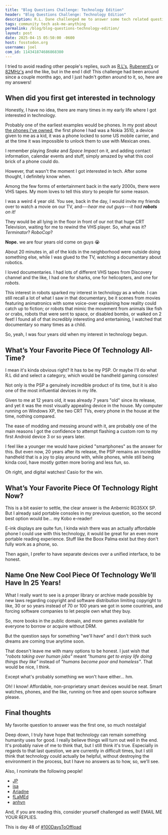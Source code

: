 ```yaml
---
title: "Blog Questions Challenge: Technology Edition"
header: "Blog Questions Challenge: Technology Edition"
description: R.L. Dane challenged me to answer some tech related questions, let's go!
tags: community tech ask-me-anything
permalink: /blog/blog-questions-technology-edition/
layout: post
date: 2025-04-15 05:50:00 -0600
host: fosstodon.org
username: joel
com_id: 114341874686868380
---
```


I tried to avoid reading other people's replies, such as [R.L's](https://rldane.space/blog-questions-challenge-technology-edition.html), [Rubenerd's](https://rubenerd.com/blog-question-challenge-technology) or [82MHz's](http://82mhz.net/posts/2025/02/blog-questions-challenge-technology-edition) and the like, but in the end I did! This challenge had been around since a couple months ago, and I just hadn't gotten around to it, so, here are my answers!

## When did you first get interested in technology

Honestly, I have no idea, there are many times in my early life where I got interested in technology.

Probably one of the earliest examples would be phones. In my post about [the phones I've owned](/blog/the-smartphones-I've-owned-so-far), the first phone I had was a Nokia 3510, a device given to me as a kid, it was a phone locked to some US mobile carrier, and at the time it was impossible to unlock them to use with Mexican ones. 

I remember playing *Snake* and *Space Impact* on it, and adding contact information, calendar events and stuff, simply amazed by what this cool brick of a phone could do.

However, that wasn't the moment I got interested in tech. After some thought, I definitely know when.

Among the few forms of entertainment back in the early 2000s, there were VHS tapes. My mom loves to tell this story to people for some reason.

I was a weird 4 year old. You see, back in the day, I would invite my friends over to watch a movie on our TV, and---*hear me out guys*---*it had **robots** on it!*

They would be all lying in the floor in front of our not that huge CRT Television, waiting for me to rewind the VHS player. So, what was it? *Terminator*? *RoboCop*?

**Nope.** we are four years old come on guys 😭

About 20 minutes in, all of the kids in the neighborhood were outside doing something else, while I was glued to the TV, watching a documentary about robotics.

I loved documentaries. I had lots of different VHS tapes from Discovery channel and the like, I had one for sharks, one for helicopters, and one for *robots*.

This interest in robots sparked my interest in technology as a whole. I can still recall a lot of what I saw in that documentary, be it scenes from movies featuring animatronics with some voice-over explaining how reality could catch up to fiction; or robots that mimic the movement from animals like fish or crabs, robots that were sent to space, or disabled bombs, or walked on 2 feet! I found all of that incredibly interesting and entertaining, I watched that documentary so many times as a child.

So, yeah, I was four years old when my interest in technology begun.

## What’s Your Favorite Piece Of Technology All-Time?

I mean it's kinda obvious right? It has to be my PSP. Or maybe I'll do what R.L did and select a category, which would be handheld gaming consoles!

Not only is the PSP a genuinely incredible product of its time, but it is also one of the most influential devices in my life.

Given to me at 12 years old, it was already 7 years "old" since its release, and yet it was the most visually appealing device in the house. My computer running on Windows XP, the two CRT TVs, every phone in the house at the time, nothing compared.

The ease of modding and messing around with it, are probably one of the main reasons I got the confidence to attempt flashing a custom rom to my first Android device 3 or so years later.

I feel like a younger me would have picked "smartphones" as the answer for this. But even now, 20 years after its release, the PSP remains an incredible handheld that is a joy to play around with, while phones, while still being kinda cool, have mostly gotten more boring and less fun, so.

Oh right, and digital watches! Casio for the win.

## What’s Your Favorite Piece Of Technology Right Now?

This is a bit easier to settle, the clear answer is the Anbernic RG35XX SP. But I already said portable consoles in my previous question, so the second best option would be... my Kobo e-reader!

E-ink displays are quite fun, I kinda wish there was an actually affordable phone I could use with this technology, it would be great for an even more portable reading experience. Stuff like the Boox Palma exist but they don't fully work as a phone, so.

Then again, I prefer to have separate devices over a unified interface, to be honest.

## Name One New Cool Piece Of Technology We’ll Have In 25 Years!

What I really want to see is a proper library or archive made possible by new laws regarding copyright and software distribution limiting copyright to like, 30 or so years instead of 70 or 100 years we got in some countries, and forcing software companies to let people own what they buy.

So, more books in the public domain, and more games available for everyone to borrow or acquire without DRM.

But the question says for something "we'll have" and I don't think such dreams are coming true anytime soon.

That doesn't leave me with many options to be honest. I just wish that *"robots taking over human jobs"* meant *"humans get to enjoy life doing things they like"* instead of *"humans become poor and homeless"*. That would be nice, I think.

Except what's probably something we won't have either... hm.

Oh! I know! Affordable, non-proprietary smart devices would be neat. Smart watches, phones, and the like, running on free and open source software please.

## Final thoughts

My favorite question to answer was the first one, so much nostalgia!

Deep down, I truly have hope that technology can remain something humanity uses for good. I really believe things will turn out well in the end. It's probably naive of me to think that, but I still think it's true. Especially in regards to that last question, we are currently in difficult times, but I still think that technology could actually be helpful, without destroying the environment in the process, but I have no answers as to how, so, we'll see.

Also, I nominate the following people!
- [JP](https://moddedbear.com)
- [isa](https://tahimik.com/)
- [Ariadne](https://noisydeadlines.net)
- [fLaMEd](https://flamedfury.com)
- [anhvn](https://anhvn.com)

And, if you are reading this, consider yourself challenged as well! EMAIL ME YOUR REPLIES.

This is day 48 of [#100DaysToOffload](https://100daystooffload.com)
